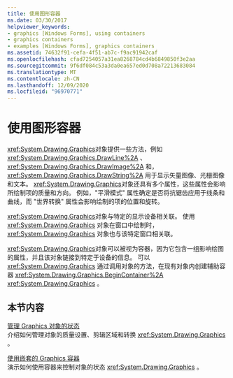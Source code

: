 ```yaml
---
title: 使用图形容器
ms.date: 03/30/2017
helpviewer_keywords:
- graphics [Windows Forms], using containers
- graphics containers
- examples [Windows Forms], graphics containers
ms.assetid: 74632f91-cefa-4f51-ab7c-f9ac91942caf
ms.openlocfilehash: cfad7254057a31ea8268784cd4b6849850f3e2aa
ms.sourcegitcommit: 9f6df084c53a3da0ea657ed0d708a72213683084
ms.translationtype: MT
ms.contentlocale: zh-CN
ms.lasthandoff: 12/09/2020
ms.locfileid: "96970771"
---
```

# <a name="using-graphics-containers"></a>使用图形容器
<xref:System.Drawing.Graphics>对象提供一些方法，例如 <xref:System.Drawing.Graphics.DrawLine%2A> 、 <xref:System.Drawing.Graphics.DrawImage%2A> 和， <xref:System.Drawing.Graphics.DrawString%2A> 用于显示矢量图像、光栅图像和文本。 <xref:System.Drawing.Graphics>对象还具有多个属性，这些属性会影响所绘制项的质量和方向。 例如，"平滑模式" 属性确定是否将抗锯齿应用于线条和曲线，而 "世界转换" 属性会影响绘制的项的位置和旋转。  
  
 <xref:System.Drawing.Graphics>对象与特定的显示设备相关联。 使用 <xref:System.Drawing.Graphics> 对象在窗口中绘制时， <xref:System.Drawing.Graphics> 对象也与该特定窗口相关联。  
  
 <xref:System.Drawing.Graphics>对象可以被视为容器，因为它包含一组影响绘图的属性，并且该对象链接到特定于设备的信息。 可以 <xref:System.Drawing.Graphics> 通过调用对象的方法，在现有对象内创建辅助容器 <xref:System.Drawing.Graphics.BeginContainer%2A> <xref:System.Drawing.Graphics> 。  
  
## <a name="in-this-section"></a>本节内容  
 [管理 Graphics 对象的状态](managing-the-state-of-a-graphics-object.md)  
 介绍如何管理对象的质量设置、剪辑区域和转换 <xref:System.Drawing.Graphics> 。  
  
 [使用嵌套的 Graphics 容器](using-nested-graphics-containers.md)  
 演示如何使用容器来控制对象的状态 <xref:System.Drawing.Graphics> 。
